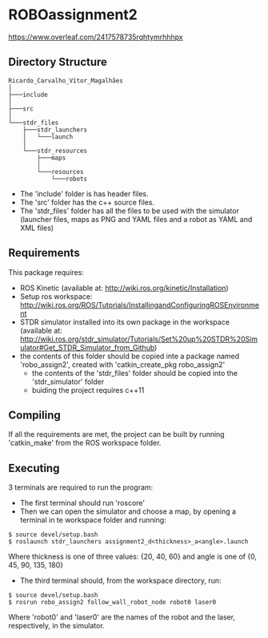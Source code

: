 # ROBOassignment2
https://www.overleaf.com/2417578735rqhtymrhhhpx

## Directory Structure
```
Ricardo_Carvalho_Vítor_Magalhães
│
├───include
│
├───src
│
└───stdr_files
	├───stdr_launchers
	│   └───launch
	│           
	└───stdr_resources
		├───maps
		│       
		└───resources
			└───robots
```
 * The 'include' folder is has header files.
 * The 'src' folder has the c++ source files.
 * The 'stdr_files' folder has all the files to be used with the simulator (launcher files, maps as PNG and YAML files and a robot as YAML and XML files)

## Requirements

This package requires:
 * ROS Kinetic (available at: http://wiki.ros.org/kinetic/Installation)
 * Setup ros workspace: http://wiki.ros.org/ROS/Tutorials/InstallingandConfiguringROSEnvironment
 * STDR simulator installed into its own package in the workspace (available at: http://wiki.ros.org/stdr_simulator/Tutorials/Set%20up%20STDR%20Simulator#Get_STDR_Simulator_from_Github) 
 * the contents of this folder should be copied inte a package named 'robo_assign2', created with 'catkin_create_pkg robo_assign2'
	* the contents of the 'stdr_files' folder should be copied into the 'stdr_simulator' folder
	* buiding the project requires c++11

## Compiling
If all the requirements are met, the project can be built by running 'catkin_make' from the ROS workspace folder.

## Executing
3 terminals are required to run the program:
 * The first terminal should run 'roscore'
 * Then we can open the simulator and choose a map, by opening a terminal in te workspace folder and running:
```
$ source devel/setup.bash
$ roslaunch stdr_launchers assignment2_d<thickness>_a<angle>.launch
```
Where thickness is one of three values: {20, 40, 60} and angle is one of {0, 45, 90, 135, 180}
 * The third terminal should, from the workspace directory, run:
```
$ source devel/setup.bash
$ rosrun robo_assign2 follow_wall_robot_node robot0 laser0
```
Where 'robot0' and 'laser0' are the names of the robot and the laser, respectively, in the simulator.
